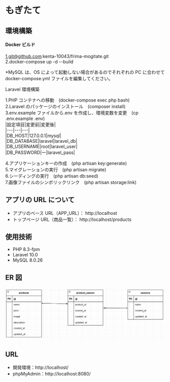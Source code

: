 # もぎたて　　

## 環境構築

#### Docker ビルド

1.git@github.com:kenta-10043/frima-mogitate.git  
2.docker-compose up -d --build

\*MySQL は、OS によって起動しない場合があるのでそれぞれの PC に合わせて docker-compose.yml ファイルを編集してください。

Laravel 環境構築

1.PHP コンテナへの移動　(docker-compose exec php bash)  
2.Laravel のパッケージのインストール　(composer install)  
3.env.example ファイルから.env を作成し、環境変数を変更　(cp .env.example .env)  
 |設定項目|変更前|変更後|  
 |---|---|---|  
 |DB_HOST|127.0.0.1|mysql|  
 |DB_DATABASE|laravel|laravel_db|  
 |DB_USERNAME|root|laravel_user|  
 |DB_PASSWORD|ー|laravel_pass|

4.アプリケーションキーの作成　(php artisan key:generate)  
5.マイグレーションの実行　(php artisan migrate)  
6.シーディングの実行　(php artisan db:seed)  
7.画像ファイルのシンボリックリンク　(php artisan storage:link)

## アプリの URL について

- アプリのベース URL（APP_URL）： http://localhost
- トップページ URL（商品一覧）： http://localhost/products

## 使用技術

- PHP 8.3-fpm
- Laravel 10.0
- MySQL 8.0.26

## ER 図

![ER-ver2.png](ER-ver2.png)

## URL

- 開発環境：http://localhost/
- phpMyAdmin：http://localhost:8080/
